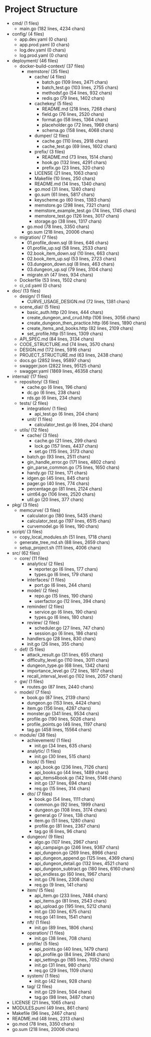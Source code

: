 # Project Structure
- cmd/ (1 files)
  - main.go (182 lines, 4234 chars)
- config/ (4 files)
  - app.dev.yaml (0 chars)
  - app.prod.yaml (0 chars)
  - log.dev.yaml (0 chars)
  - log.prod.yaml (0 chars)
- deployment/ (46 files)
  - docker-build-context/ (37 files)
    - memstore/ (35 files)
      - cache/ (4 files)
        - batch.go (109 lines, 2471 chars)
        - batch_test.go (103 lines, 2755 chars)
        - methodsf.go (54 lines, 932 chars)
        - redis.go (79 lines, 1402 chars)
      - cachekey/ (5 files)
        - README.md (218 lines, 7268 chars)
        - field.go (76 lines, 2520 chars)
        - format.go (58 lines, 1364 chars)
        - placeholder.go (72 lines, 1969 chars)
        - schema.go (158 lines, 4068 chars)
      - dumper/ (2 files)
        - cache.go (110 lines, 2918 chars)
        - cache_test.go (69 lines, 1602 chars)
      - prefix/ (3 files)
        - README.md (73 lines, 1514 chars)
        - hook.go (132 lines, 4291 chars)
        - prefix.go (23 lines, 320 chars)
      - LICENSE (21 lines, 1063 chars)
      - Makefile (10 lines, 250 chars)
      - README.md (14 lines, 1340 chars)
      - go.mod (31 lines, 1240 chars)
      - go.sum (61 lines, 5817 chars)
      - keyscheme.go (60 lines, 1383 chars)
      - memstore.go (298 lines, 7321 chars)
      - memstore_example_test.go (74 lines, 1745 chars)
      - memstore_test.go (126 lines, 3017 chars)
      - storage.go (38 lines, 1317 chars)
    - go.mod (78 lines, 3350 chars)
    - go.sum (218 lines, 20006 chars)
  - migration/ (7 files)
    - 01.profile_down.sql (8 lines, 646 chars)
    - 01.profile_up.sql (58 lines, 2533 chars)
    - 02.book_item_down.sql (10 lines, 663 chars)
    - 02.book_item_up.sql (53 lines, 2723 chars)
    - 03.dungeon_down.sql (8 lines, 463 chars)
    - 03.dungeon_up.sql (79 lines, 3104 chars)
    - migrate.sh (47 lines, 934 chars)
  - Dockerfile (53 lines, 1502 chars)
  - ci_cd.yaml (0 chars)
- doc/ (13 files)
  - design/ (1 files)
    - CURVE_USAGE_DESIGN.md (72 lines, 1381 chars)
  - scene_dial/ (5 files)
    - basic_auth.http (20 lines, 444 chars)
    - create_dungeon_and_crud.http (106 lines, 3056 chars)
    - create_dungeon_then_practice.http (66 lines, 1890 chars)
    - create_items_and_books.http (82 lines, 2109 chars)
    - set_profile.http (51 lines, 1309 chars)
  - API_SPEC.md (84 lines, 3134 chars)
  - CODE_STRUCTURE.md (74 lines, 3570 chars)
  - DESIGN.md (172 lines, 5916 chars)
  - PROJECT_STRUCTURE.md (63 lines, 2438 chars)
  - docs.go (2852 lines, 95897 chars)
  - swagger.json (2822 lines, 95125 chars)
  - swagger.yaml (1869 lines, 46358 chars)
- internal/ (17 files)
  - repository/ (3 files)
    - cache.go (6 lines, 196 chars)
    - dc.go (6 lines, 238 chars)
    - rds.go (6 lines, 234 chars)
  - tests/ (2 files)
    - integration/ (1 files)
      - api_test.go (6 lines, 204 chars)
    - unit/ (1 files)
      - calculator_test.go (6 lines, 204 chars)
  - utils/ (12 files)
    - cache/ (3 files)
      - cache.go (21 lines, 299 chars)
      - lock.go (157 lines, 4437 chars)
      - set.go (115 lines, 3173 chars)
    - batch.go (93 lines, 2511 chars)
    - gin_handle_error.go (171 lines, 4802 chars)
    - gin_parse_common.go (75 lines, 1650 chars)
    - handy.go (12 lines, 171 chars)
    - idgen.go (45 lines, 845 chars)
    - pager.go (40 lines, 774 chars)
    - percentage.go (81 lines, 2124 chars)
    - uint64.go (106 lines, 2520 chars)
    - util.go (20 lines, 377 chars)
- pkg/ (3 files)
  - memcurve/ (3 files)
    - calculator.go (180 lines, 5435 chars)
    - calculator_test.go (197 lines, 6515 chars)
    - curvemodel.go (6 lines, 190 chars)
- script/ (3 files)
  - copy_local_modules.sh (51 lines, 1718 chars)
  - generate_tree_md.sh (88 lines, 2659 chars)
  - setup_project.sh (111 lines, 4006 chars)
- src/ (62 files)
  - core/ (11 files)
    - analytics/ (2 files)
      - reporter.go (6 lines, 177 chars)
      - types.go (6 lines, 179 chars)
    - interfaces/ (1 files)
      - port.go (6 lines, 244 chars)
    - model/ (2 files)
      - repo.go (15 lines, 190 chars)
      - userfactor.go (12 lines, 394 chars)
    - reminder/ (2 files)
      - service.go (6 lines, 190 chars)
      - types.go (6 lines, 180 chars)
    - review/ (2 files)
      - scheduler.go (27 lines, 747 chars)
      - session.go (6 lines, 186 chars)
    - handlers.go (28 lines, 830 chars)
    - init.go (26 lines, 355 chars)
  - def/ (5 files)
    - attack_result.go (31 lines, 655 chars)
    - difficulty_level.go (110 lines, 3011 chars)
    - dungeon_type.go (68 lines, 1342 chars)
    - importance_level.go (72 lines, 1817 chars)
    - recall_interval_level.go (102 lines, 2057 chars)
  - gw/ (1 files)
    - routes.go (87 lines, 2440 chars)
  - model/ (7 files)
    - book.go (87 lines, 2139 chars)
    - dungeon.go (153 lines, 4424 chars)
    - item.go (156 lines, 4287 chars)
    - monster.go (341 lines, 9534 chars)
    - profile.go (190 lines, 5026 chars)
    - profile_points.go (46 lines, 1197 chars)
    - tag.go (458 lines, 15564 chars)
  - module/ (38 files)
    - achievement/ (1 files)
      - init.go (34 lines, 635 chars)
    - analytic/ (1 files)
      - init.go (30 lines, 515 chars)
    - book/ (5 files)
      - api_book.go (236 lines, 7126 chars)
      - api_books.go (44 lines, 1489 chars)
      - api_items4book.go (142 lines, 5146 chars)
      - init.go (37 lines, 694 chars)
      - req.go (15 lines, 314 chars)
    - dto/ (7 files)
      - book.go (54 lines, 1111 chars)
      - common.go (92 lines, 1999 chars)
      - dungeon.go (108 lines, 3174 chars)
      - general.go (7 lines, 138 chars)
      - item.go (51 lines, 1280 chars)
      - profile.go (81 lines, 2367 chars)
      - tag.go (6 lines, 96 chars)
    - dungeon/ (9 files)
      - algo.go (107 lines, 2967 chars)
      - api_campaign.go (246 lines, 9367 chars)
      - api_dungeon.go (269 lines, 8966 chars)
      - api_dungeon_append.go (125 lines, 4369 chars)
      - api_dungeon_detail.go (132 lines, 4521 chars)
      - api_dungeon_subtract.go (180 lines, 6160 chars)
      - api_endless.go (60 lines, 1967 chars)
      - init.go (76 lines, 2308 chars)
      - req.go (9 lines, 141 chars)
    - item/ (5 files)
      - api_item.go (233 lines, 7484 chars)
      - api_items.go (81 lines, 2543 chars)
      - api_upload.go (195 lines, 5212 chars)
      - init.go (30 lines, 675 chars)
      - req.go (41 lines, 1541 chars)
    - nft/ (1 files)
      - init.go (89 lines, 1806 chars)
    - operation/ (1 files)
      - init.go (38 lines, 708 chars)
    - profile/ (5 files)
      - api_points.go (40 lines, 1479 chars)
      - api_profile.go (84 lines, 2948 chars)
      - api_settings.go (185 lines, 7052 chars)
      - init.go (31 lines, 980 chars)
      - req.go (29 lines, 1109 chars)
    - system/ (1 files)
      - init.go (42 lines, 928 chars)
    - tag/ (2 files)
      - init.go (29 lines, 504 chars)
      - tag.go (98 lines, 3487 chars)
- LICENSE (21 lines, 1065 chars)
- MODULES.puml (49 lines, 861 chars)
- Makefile (96 lines, 2467 chars)
- README.md (48 lines, 2313 chars)
- go.mod (78 lines, 3350 chars)
- go.sum (218 lines, 20006 chars)
